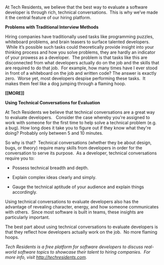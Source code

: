 <p>At Tech Residents, we believe that the best way to evaluate a software developer is through rich, technical conversations. &nbsp;This is why we&rsquo;ve made it the central feature of our hiring platform.</p>
<p><strong>Problems with Traditional Interview Methods</strong></p>
<p>Hiring companies have traditionally used tasks like programming puzzles, whiteboard problems, and brain teasers to surface talented developers. &nbsp;While it&rsquo;s possible such tasks could theoretically provide insight into your thinking process and how you solve problems, they are hardly an indicator of your prowess as a developer. &nbsp;The problem is that tasks like this are disconnected from what developers actually do on the job and the skills that are required to do that job. &nbsp;For example, how many times have I ever stood in front of a whiteboard on the job and written code? The answer is exactly zero. &nbsp;Worse yet, most developers despise performing these tasks. &nbsp;It makes them feel like a dog jumping through a flaming hoop.</p>
<p><strong>[[MORE]]</strong></p>
<p><strong>Using Technical Conversations for Evaluation</strong></p>
<p>At Tech Residents we believe that technical conversations are a great way to evaluate developers. &nbsp;&nbsp;Consider the case whereby you're assigned to work with someone for the first time to help solve a technical problem (e.g. a bug). How long does it take you to figure out if they know what they're doing? Probably only between 5 and 10 minutes.</p>
<p>So why is that? &nbsp;Technical conversations (whether they be about design, bugs, or theory) require many skills from developers in order for the conversation to serve its purpose. &nbsp;As a developer, technical conversations require you to:</p>
<ul>
<li>
<p>Possess technical breadth and depth.</p>
</li>
<li>
<p>Explain complex ideas clearly and simply.</p>
</li>
<li>
<p>Gauge the technical aptitude of your audience and explain things accordingly.</p>
</li>
</ul>
<p><span>Using technical conversations to evaluate developers also has the advantage of revealing character, energy, and how someone communicates with others. &nbsp;Since most software is built in teams, these insights are particularly important. &nbsp;</span></p>
<p>The best part about using technical conversations to evaluate developers is that they reflect how developers&nbsp;actually&nbsp;work on the job. &nbsp;No more flaming hoops.</p>
<p><em>Tech Residents is a free platform for software developers to discuss real-world software topics to showcase their talent to hiring companies.</em><em>&nbsp; For more info, visit&nbsp;<a href="http://techresidents.com/">http://techresidents.com</a>.</em></p>